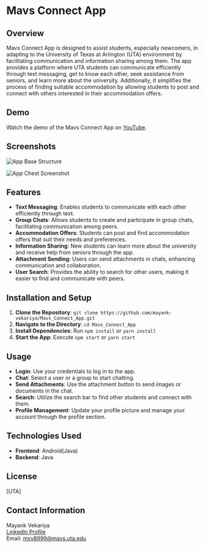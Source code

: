 # Mavs Connect App

## Overview

Mavs Connect App is designed to assist students, especially newcomers, in adapting to the University of Texas at Arlington (UTA) environment by facilitating communication and information sharing among them. The app provides a platform where UTA students can communicate efficiently through text messaging, get to know each other, seek assistance from seniors, and learn more about the university. Additionally, it simplifies the process of finding suitable accommodation by allowing students to post and connect with others interested in their accommodation offers.

## Demo

Watch the demo of the Mavs Connect App on [YouTube](https://www.youtube.com/watch?v=Mi63dVQOL3Y).

## Screenshots

![App Base Structure](https://github.com/mayank-vekariya/SuperChat/assets/75078887/8e8a6b9c-361b-474c-a1e3-fa840f1d072b)

![App Chest Screenshot](https://github.com/mayank-vekariya/SuperChat/assets/75078887/b4039985-2254-44cd-a7db-6ce6545aba83)

## Features

- **Text Messaging**: Enables students to communicate with each other efficiently through text.
- **Group Chats**: Allows students to create and participate in group chats, facilitating communication among peers.
- **Accommodation Offers**: Students can post and find accommodation offers that suit their needs and preferences.
- **Information Sharing**: New students can learn more about the university and receive help from seniors through the app.
- **Attachment Sending**: Users can send attachments in chats, enhancing communication and collaboration.
- **User Search**: Provides the ability to search for other users, making it easier to find and communicate with peers.

## Installation and Setup

1. **Clone the Repository**: `git clone https://github.com/mayank-vekariya/Mavs_Connect_App.git`
2. **Navigate to the Directory**: `cd Mavs_Connect_App`
3. **Install Dependencies**: Run `npm install` or `yarn install`
4. **Start the App**: Execute `npm start` or `yarn start`

## Usage

- **Login**: Use your credentials to log in to the app.
- **Chat**: Select a user or a group to start chatting.
- **Send Attachments**: Use the attachment button to send images or documents in the chat.
- **Search**: Utilize the search bar to find other students and connect with them.
- **Profile Management**: Update your profile picture and manage your account through the profile section.

## Technologies Used

- **Frontend**: Android(Java)
- **Backend**: Java

## License

[UTA]

## Contact Information

Mayank Vekariya  
[LinkedIn Profile](https://www.linkedin.com/in/mayank-vekariya/****)  
Email: mxv8999@mavs.uta.edu



